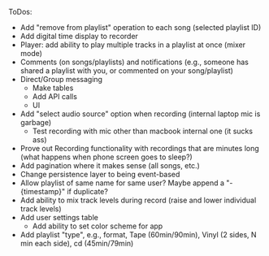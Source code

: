 ToDos:

- Add "remove from playlist" operation to each song (selected playlist ID)
- Add digital time display to recorder
- Player: add ability to play multiple tracks in a playlist at once (mixer mode)
- Comments (on songs/playlists) and notifications (e.g., someone has shared a playlist with you, or commented on your song/playlist)
- Direct/Group messaging
    - Make tables
    - Add API calls
    - UI
- Add "select audio source" option when recording (internal laptop mic is garbage)
    - Test recording with mic other than macbook internal one (it sucks ass)
- Prove out Recording functionality with recordings that are minutes long (what happens when phone screen goes to sleep?)
- Add pagination where it makes sense (all songs, etc.)
- Change persistence layer to being event-based
- Allow playlist of same name for same user? Maybe append a "-{timestamp}" if duplicate?
- Add ability to mix track levels during record (raise and lower individual track levels)
- Add user settings table
    - Add ability to set color scheme for app
- Add playlist "type", e.g., format, Tape (60min/90min), Vinyl (2 sides, N min each side), cd (45min/79min)
